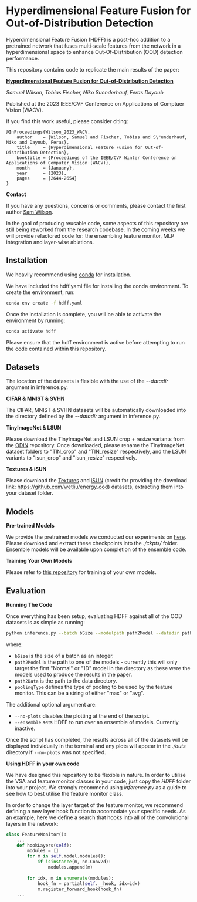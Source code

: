 # Hyperdimensional Feature Fusion for Out-of-Distribution Detection
Hyperdimensional Feature Fusion (HDFF) is a post-hoc addition to a pretrained network that fuses multi-scale features from the network in a hyperdimensional space to enhance Out-Of-Distribution (OOD) detection performance.

This repository contains code to replicate the main results of the paper:

**[Hyperdimensional Feature Fusion for Out-of-Distribution Detection](https://openaccess.thecvf.com/content/WACV2023/html/Wilson_Hyperdimensional_Feature_Fusion_for_Out-of-Distribution_Detection_WACV_2023_paper.html)**

*Samuel Wilson, Tobias Fischer, Niko Suenderhauf, Feras Dayoub*

Published at the 2023 IEEE/CVF Conference on Applications of Comptuer Vision (WACV).

If you find this work useful, please consider citing:
```text
@InProceedings{Wilson_2023_WACV,
    author    = {Wilson, Samuel and Fischer, Tobias and S\"underhauf, Niko and Dayoub, Feras},
    title     = {Hyperdimensional Feature Fusion for Out-of-Distribution Detection},
    booktitle = {Proceedings of the IEEE/CVF Winter Conference on Applications of Computer Vision (WACV)},
    month     = {January},
    year      = {2023},
    pages     = {2644-2654}
}
```

**Contact** 

If you have any questions, concerns or comments, please contact the first author [Sam Wilson](mailto:s84.wilson@hdr.qut.edu.au).

In the goal of producing reusable code, some aspects of this repository are still being reworked from the research codebase. In the coming weeks we will provide refactored code for: the ensembling feature monitor, MLP integration and layer-wise ablations.

## Installation
We heavily recommend using [conda](https://docs.conda.io/en/latest/) for installation.

We have included the hdff.yaml file for installing the conda environment. To create the environment, run:
```bash
conda env create -f hdff.yaml
```
Once the installation is complete, you will be able to activate the environment by running:
```bash
conda activate hdff
```
Please ensure that the hdff environment is active before attempting to run the code contained within this repository.

## Datasets
The location of the datasets is flexible with the use of the *--datadir* argument in inference.py. 

**CIFAR & MNIST & SVHN**

The CIFAR, MNIST & SVHN datasets will be automatically downloaded into the directory defined by the *--datadir* argument in inference.py. 

**TinyImageNet & LSUN**

Please download the TinyImageNet and LSUN crop + resize variants from the [ODIN](https://github.com/facebookresearch/odin) repository. Once downloaded, please rename the TinyImageNet dataset folders to "TIN_crop" and "TIN_resize" respectively, and the LSUN variants to "lsun_crop" and "lsun_resize" respectively.

**Textures & iSUN**

Please download the [Textures](https://www.robots.ox.ac.uk/~vgg/data/dtd/) and [iSUN](https://www.dropbox.com/s/ssz7qxfqae0cca5/iSUN.tar.gz) (credit for providing the download link: https://github.com/wetliu/energy_ood) datasets, extracting them into your dataset folder.

## Models
**Pre-trained Models**

We provide the pretrained models we conducted our experiments on [here](https://www.dropbox.com/home/HDFF_Models). Please download and extract these checkpoints into the *./ckpts/* folder. Ensemble models will be available upon completion of the ensemble code. 

**Training Your Own Models**

Please refer to [this repository](https://github.com/zaeemzadeh/OOD) for training of your own models.

## Evaluation
**Running The Code**

Once everything has been setup, evaluating HDFF against all of the OOD datasets is as simple as running:
```bash
python inference.py --batch bSize --modelpath path2Model --datadir path2Data --pooling poolingType
```
where:
* `bSize` is the size of a batch as an integer.
* `path2Model` is the path to one of the models - currently this will only target the first "Normal" or "1D" model in the directory as these were the models used to produce the results in the paper.
* `path2Data` is the path to the data directory.
* `poolingType` defines the type of pooling to be used by the feature monitor. This can be a string of either "max" or "avg".

The additional optional argument are:
* `--no-plots` disables the plotting at the end of the script.
* `--ensemble` sets HDFF to run over an ensemble of models. Currently inactive.

Once the script has completed, the results across all of the datasets will be displayed individually in the terminal and any plots will appear in the *./outs* directory if `--no-plots` was not specified.

**Using HDFF in your own code**

We have designed this repository to be flexible in nature. In order to utilise the VSA and feature monitor classes in your code, just copy the *HDFF* folder into your project. We strongly recommend using *inference.py* as a guide to see how to best utilise the feature monitor class.

In order to change the layer target of the feature monitor, we recommend defining a new layer hook function to accomodate your specific needs. As an example, here we define a search that hooks into all of the convolutional layers in the network: 
```python
class FeatureMonitor():
    ...
    def hookLayers(self):
        modules = []
        for m in self.model.modules():
            if isinstance(m, nn.Conv2d):
                modules.append(m)
        
		for idx, m in enumerate(modules):
			hook_fn = partial(self.__hook, idx=idx)
			m.register_forward_hook(hook_fn)
    ... 
```

